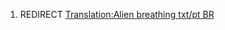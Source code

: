 1.  REDIRECT [Translation:Alien breathing txt/pt
    BR](Translation:Alien_breathing_txt/pt_BR "wikilink")